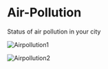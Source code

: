# Air-Pollution
Status of air pollution in your city

![Airpollution1](https://user-images.githubusercontent.com/63354746/137063623-b8346746-5460-4de3-b0ec-1819cfdd2720.png)

![Airpollution2](https://user-images.githubusercontent.com/63354746/137063938-76adac2c-e4ad-476b-843f-a7473b6728c0.png)
